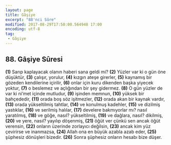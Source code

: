 ```yaml
---
layout: page
title: Gâşiye
excerpt: "88'nci Sûre"
modified: 2017-08-29T17:50:00.564948 17:00
encoding: utf-8
tag: 
 - Gâşiye
---
```


## 88. Gâşiye Sûresi

**(1)** Sarıp kaplayacak olanın haberi sana geldi mi?
**(2)** Yüzler var ki o gün öne düşüktür,
**(3)** çalışır, yorulur,
**(4)** kızgın ateşe girerler,
**(5)** kaynamış bir gözeden kendilerine içirilir,
**(6)** onlar için kuru dikenden başka yiyecek yoktur,
**(7)** o beslemez ve açlığından bir şey gidermez.
**(8)** O gün yüzler de var ki ni’met içinde mutludur,
**(9)** işinden memnun,
**(10)** yüksek bir bahçededir,
**(11)** orada boş söz işitmezler,
**(12)** orada akan bir kaynak vardır,
**(13)** orada yükseltilmiş tahtlar,
**(14)** ve konulmuş kadehler,
**(15)** ve dizilmiş yastıklar,
**(16)** ve serilmiş halılar,
**(17)** develere bakmıyorlar mı? nasıl yaratılmış,
**(18)** ve göğe, nasıl? yükseltilmiş,
**(19)** ve dağlara, nasıl? dikilmiş,
**(20)** ve yere, nasıl? yayılıp döşenmiş,
**(21)** öğüt ver çünkü sen ancak öğüt verensin,
**(22)** onların üzerinde zorlayıcı değilsin,
**(23)** ancak kim yüz çevirirse ve inanmazsa,
**(24)** Allah ona en büyük azabla azab eder, 
**(25)** şüphesiz dönüşleri bizedir.
**(26)** Sonra şüphesiz onların hesabı bize düşer.
